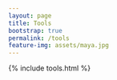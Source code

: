 ```yaml
---
layout: page
title: Tools
bootstrap: true
permalink: /tools
feature-img: assets/maya.jpg
---
```


{% include tools.html %}